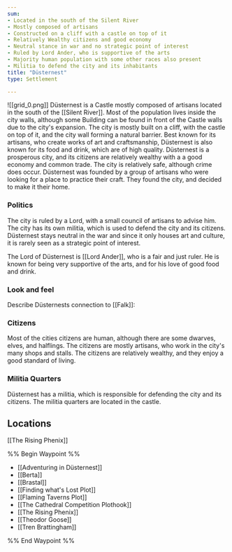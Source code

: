 ```yaml
---
sum:
- Located in the south of the Silent River
- Mostly composed of artisans
- Constructed on a cliff with a castle on top of it
- Relatively Wealthy citizens and good economy
- Neutral stance in war and no strategic point of interest
- Ruled by Lord Ander, who is supportive of the arts
- Majority human population with some other races also present
- Militia to defend the city and its inhabitants
title: "Düsternest"
type: Settlement

---
```



![[grid_0.png]]
Düsternest is a Castle mostly composed of artisans located in the south of the [[Silent River]]. Most of the population lives inside the city walls, although some Building can be found in front of the Castle walls due to the city's expansion.
The city is mostly built on a cliff, with the castle on top of it, and the city wall forming a natural barrier.
Best known for its artisans, who create works of art and craftsmanship, Düsternest is also known for its food and drink, which are of high quality.
Düsternest is a prosperous city, and its citizens are relatively wealthy with a a good economy and common trade.
The city is relatively safe, although crime does occur. Düsternest was founded by a group of artisans who were looking for a place to practice their craft. They found the city, and decided to make it their home. 

### Politics

The city is ruled by a Lord, with a small council of artisans to advise him. The city has its own militia, which is used to defend the city and its citizens.
Düsternest stays neutral in the war and since it only houses art and culture, it is rarely seen as a strategic point of interest.

The Lord of Düsternest is [[Lord Ander]], who is a fair and just ruler. He is known for being very supportive of the arts, and for his love of good food and drink.


### Look and feel
Describe Düsternests connection to [[Falk]]: 

### Citizens

Most of the cities citizens are human, although there are some dwarves, elves, and halflings. The citizens are mostly artisans, who work in the city's many shops and stalls.
The citizens are relatively wealthy, and they enjoy a good standard of living.

### Militia Quarters

Düsternest has a militia, which is responsible for defending the city and its citizens. The militia quarters are located in the castle.

## Locations
[[The Rising Phenix]]

%% Begin Waypoint %%
- [[Adventuring in Düsternest]]
- [[Berta]]
- [[Brastal]]
- [[Finding what's Lost Plot]]
- [[Flaming Taverns Plot]]
- [[The Cathedral Competition Plothook]]
- [[The Rising Phenix]]
- [[Theodor Goose]]
- [[Tren Brattingham]]

%% End Waypoint %%
  